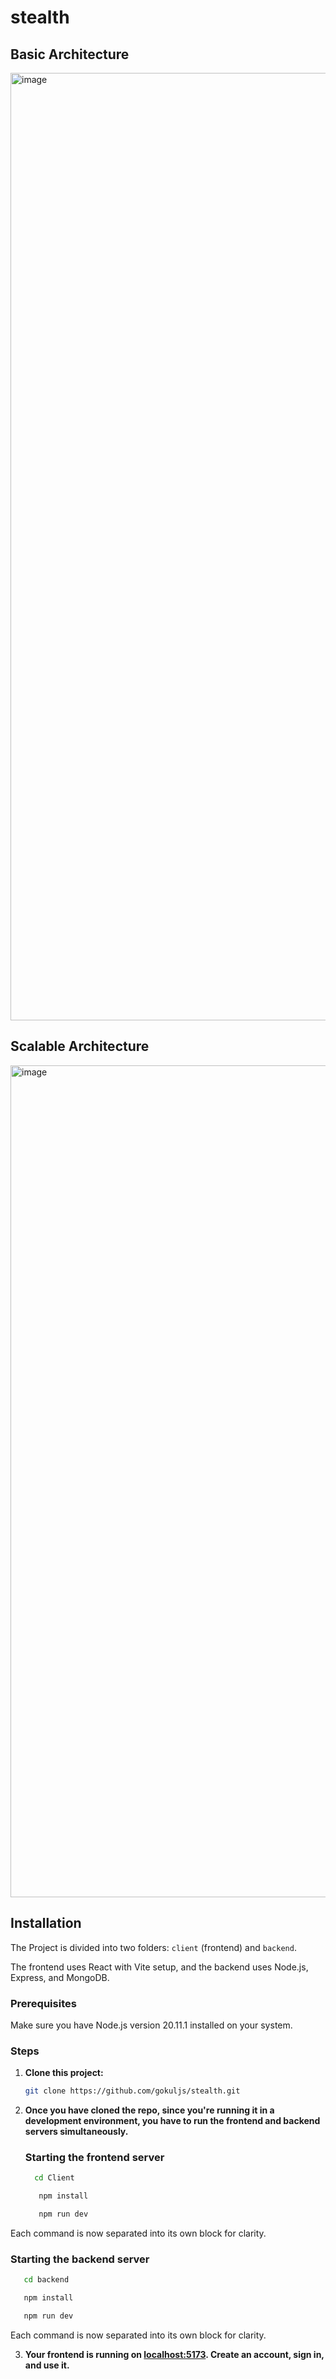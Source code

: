 # stealth

## Basic Architecture

<img width="1516" alt="image" src="https://github.com/gokuljs/stealth/assets/51263906/18150616-6299-438c-8c68-a996e747653f">

##  Scalable Architecture

<img width="1331" alt="image" src="https://github.com/gokuljs/stealth/assets/51263906/c4e7050f-67db-49cf-ba15-e089b6e8f4bc">




## Installation 

The Project is divided into two folders: `client` (frontend) and `backend`.

The frontend uses React with Vite setup, and the backend uses Node.js, Express, and MongoDB.

### Prerequisites

Make sure you have Node.js version 20.11.1 installed on your system.

### Steps

1. **Clone this project:**

   ```bash
   git clone https://github.com/gokuljs/stealth.git
   ```

2. **Once you have cloned the repo, since you're running it in a development environment, you have to run the frontend and backend servers simultaneously.**

   ### Starting the frontend server
   
   ```bash
     cd Client
   ```

   ```bash
      npm install
   ```

   ```bash
      npm run dev
   ```

Each command is now separated into its own block for clarity.
   ### Starting the backend server
   
   

   ```bash
      cd backend
   ```

   ```bash
      npm install
   ```

   ```bash
      npm run dev
   ```

Each command is now separated into its own block for clarity.

3. **Your frontend is running on [localhost:5173](http://localhost:5173/). Create an account, sign in, and use it.**








